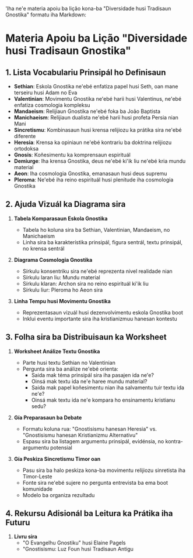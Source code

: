 'Iha ne'e materia apoiu ba lição kona-ba "Diversidade husi Tradisaun Gnostika" formatu iha Markdown:

# Materia Apoiu ba Lição "Diversidade husi Tradisaun Gnostika"

## 1. Lista Vocabulariu Prinsipál ho Definisaun

- **Sethian**: Eskola Gnostika ne'ebé enfatiza papel husi Seth, oan mane terseiru husi Adam no Eva
- **Valentinian**: Movimentu Gnostika ne'ebé harii husi Valentinus, ne'ebé enfatiza cosmologia kompleksu
- **Mandaeism**: Relijiaun Gnostika ne'ebé foka ba João Baptista
- **Manichaeism**: Relijiaun dualista ne'ebé harii husi profeta Persia nian Mani
- **Sincretismu**: Kombinasaun husi krensa relijiozu ka prátika sira ne'ebé diferente 
- **Heresia**: Krensa ka opiniaun ne'ebé kontrariu ba doktrina relijiozu ortodoksa
- **Gnosis**: Koñesimentu ka komprensaun espirituál
- **Demiurge**: Iha krensa Gnostika, deus ne'ebé ki'ik liu ne'ebé kria mundu material
- **Aeon**: Iha cosmologia Gnostika, emanasaun husi deus supremu
- **Pleroma**: Ne'ebé iha reino espirituál husi plenitude iha cosmologia Gnostika

## 2. Ajuda Vizuál ka Diagrama sira

1. **Tabela Komparasaun Eskola Gnostika**
   - Tabela ho koluna sira ba Sethian, Valentinian, Mandaeism, no Manichaeism
   - Linha sira ba karakterístika prinsipál, figura sentrál, textu prinsipál, no krensa sentrál

2. **Diagrama Cosmologia Gnostika**
   - Sírkulu konsentriku sira ne'ebé reprezenta nivel realidade nian
   - Sírkulu laran liu: Mundu material
   - Sírkulu klaran: Archon sira no reino espirituál ki'ik liu
   - Sírkulu liur: Pleroma ho Aeon sira

3. **Linha Tempu husi Movimentu Gnostika**
   - Reprezentasaun vizuál husi dezenvolvimentu eskola Gnostika boot
   - Inklui eventu importante sira iha kristianizmuu hanesan kontestu

## 3. Folha sira ba Distribuisaun ka Worksheet

1. **Worksheet Análize Textu Gnostika**
   - Parte husi textu Sethian no Valentinian
   - Pergunta sira ba análize ne'ebé orienta:
     * Saida mak téma prinsipál sira iha pasajen ida ne'e?
     * Oinsá mak textu ida ne'e haree mundu material?
     * Saida mak papel koñesimentu nian iha salvamentu tuir textu ida ne'e?
     * Oinsá mak textu ida ne'e kompara ho ensinamentu kristianu sedu?

2. **Gía Preparasaun ba Debate**
   - Formatu koluna rua: "Gnostisismu hanesan Heresia" vs. "Gnostisismu hanesan Kristianizmu Alternativu"
   - Espasu sira ba listagem argumentu prinsipál, evidénsia, no kontra-argumentu potensial

3. **Gía Peskiza Sincretismu Timor oan**
   - Pasu sira ba halo peskiza kona-ba movimentu relijiozu sinretista iha Timor-Leste
   - Fonte sira ne'ebé sujere no pergunta entrevista ba ema boot komunidade
   - Modelo ba organiza rezultadu

## 4. Rekursu Adisionál ba Leitura ka Prátika iha Futuru

1. **Livru sira**
   - "O Evangelhu Gnostiku" husi Elaine Pagels
   - "Gnostisismu: Luz Foun husi Tradisaun Antigu